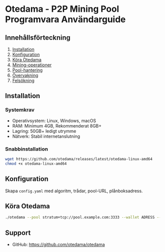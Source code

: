 # Otedama - P2P Mining Pool Programvara Användarguide

## Innehållsförteckning
1. [Installation](#installation)
2. [Konfiguration](#konfiguration)
3. [Köra Otedama](#köra-otedama)
4. [Mining-operationer](#mining-operationer)
5. [Pool-hantering](#pool-hantering)
6. [Övervakning](#övervakning)
7. [Felsökning](#felsökning)

## Installation

### Systemkrav
- Operativsystem: Linux, Windows, macOS
- RAM: Minimum 4GB, Rekommenderat 8GB+
- Lagring: 50GB+ ledigt utrymme
- Nätverk: Stabil internetanslutning

### Snabbinstallation
```bash
wget https://github.com/otedama/releases/latest/otedama-linux-amd64
chmod +x otedama-linux-amd64
```

## Konfiguration
Skapa `config.yaml` med algoritm, trådar, pool-URL, plånboksadress.

## Köra Otedama
```bash
./otedama --pool stratum+tcp://pool.example.com:3333 --wallet ADRESS --worker worker1
```

## Support
- GitHub: https://github.com/otedama/otedama
